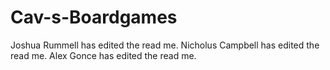 # Cav-s-Boardgames
Joshua Rummell has edited the read me. 
Nicholus Campbell has edited the read me.
Alex Gonce has edited the read me.